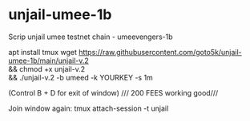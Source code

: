 # unjail-umee-1b
Scrip unjail umee testnet chain - umeevengers-1b

apt install tmux
wget https://raw.githubusercontent.com/goto5k/unjail-umee-1b/main/unjail-v.2 \
&& chmod +x unjail-v.2 \
&& ./unjail-v.2 -b umeed -k YOURKEY -s 1m

(Control B + D for exit of window) /// 200 FEES working good///

Join window again: tmux attach-session -t unjail
